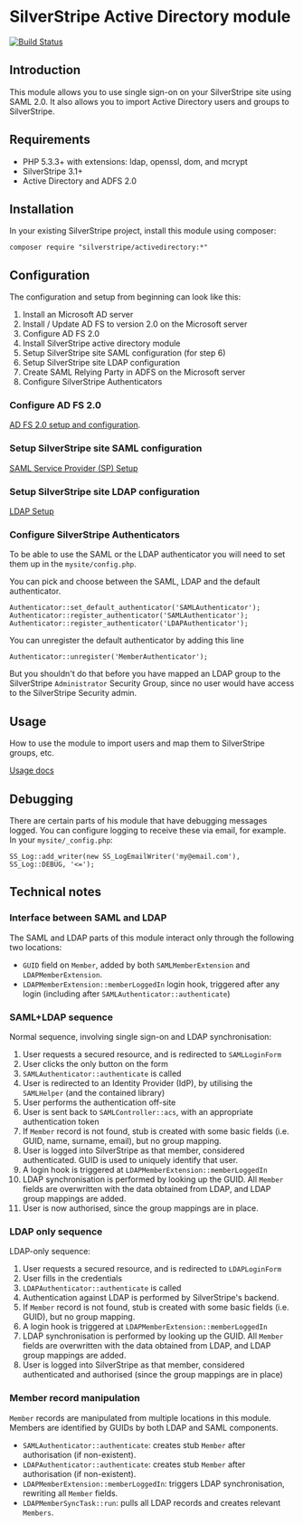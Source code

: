# SilverStripe Active Directory module

[![Build Status](https://secure.travis-ci.org/silverstripe/activedirectory.png)](https://travis-ci.org/silverstripe/activedirectory)

## Introduction

This module allows you to use single sign-on on your SilverStripe site using SAML 2.0.
It also allows you to import Active Directory users and groups to SilverStripe.

## Requirements

 * PHP 5.3.3+ with extensions: ldap, openssl, dom, and mcrypt
 * SilverStripe 3.1+
 * Active Directory and ADFS 2.0

## Installation

In your existing SilverStripe project, install this module using composer:

	composer require "silverstripe/activedirectory:*"

## Configuration

The configuration and setup from beginning can look like this:

 1. Install an Microsoft AD server
 2. Install / Update AD FS to version 2.0 on the Microsoft server
 3. Configure AD FS 2.0
 3. Install SilverStripe active directory module
 4. Setup SilverStripe site SAML configuration (for step 6)
 5. Setup SilverStripe site LDAP configuration
 6. Create SAML Relying Party in ADFS on the Microsoft server
 7. Configure SilverStripe Authenticators

### Configure AD FS 2.0

[AD FS 2.0 setup and configuration](docs/en/adfs_setup.md).

### Setup SilverStripe site SAML configuration

[SAML Service Provider (SP) Setup](docs/en/saml_setup.md)

### Setup SilverStripe site LDAP configuration

[LDAP Setup](docs/en/ldap_setup.md)

### Configure SilverStripe Authenticators

To be able to use the SAML or the LDAP authenticator you will need to set them up in the
`mysite/config.php`.

You can pick and choose between the SAML, LDAP and the default authenticator.

	Authenticator::set_default_authenticator('SAMLAuthenticator');
	Authenticator::register_authenticator('SAMLAuthenticator');
	Authenticator::register_authenticator('LDAPAuthenticator');

You can unregister the default authenticator by adding this line

	Authenticator::unregister('MemberAuthenticator');

But you shouldn't do that before you have mapped an LDAP group to the SilverStripe `Administrator`
Security Group, since no user would have access to the SilverStripe Security admin.

## Usage

How to use the module to import users and map them to SilverStripe groups, etc.

[Usage docs](docs/en/usage.md)

## Debugging

There are certain parts of his module that have debugging messages logged. You can configure logging to receive
these via email, for example. In your `mysite/_config.php`:

	SS_Log::add_writer(new SS_LogEmailWriter('my@email.com'), SS_Log::DEBUG, '<=');

## Technical notes

### Interface between SAML and LDAP

The SAML and LDAP parts of this module interact only through the following two locations:

* `GUID` field on `Member`, added by both `SAMLMemberExtension` and `LDAPMemberExtension`.
* `LDAPMemberExtension::memberLoggedIn` login hook, triggered after any login (including after
`SAMLAuthenticator::authenticate`)

### SAML+LDAP sequence

Normal sequence, involving single sign-on and LDAP synchronisation:

1. User requests a secured resource, and is redirected to `SAMLLoginForm`
1. User clicks the only button on the form
1. `SAMLAuthenticator::authenticate` is called
1. User is redirected to an Identity Provider (IdP), by utilising the `SAMLHelper` (and the contained library)
1. User performs the authentication off-site
1. User is sent back to `SAMLController::acs`, with an appropriate authentication token
1. If `Member` record is not found, stub is created with some basic fields (i.e. GUID, name, surname, email), but no group
mapping.
1. User is logged into SilverStripe as that member, considered authenticated. GUID is used to uniquely identify that
user.
1. A login hook is triggered at `LDAPMemberExtension::memberLoggedIn`
1. LDAP synchronisation is performed by looking up the GUID. All `Member` fields are overwritten with the data obtained
from LDAP, and LDAP group mappings are added.
1. User is now authorised, since the group mappings are in place.

### LDAP only sequence

LDAP-only sequence:

1. User requests a secured resource, and is redirected to `LDAPLoginForm`
1. User fills in the credentials
1. `LDAPAuthenticator::authenticate` is called
1. Authentication against LDAP is performed by SilverStripe's backend.
1. If `Member` record is not found, stub is created with some basic fields (i.e. GUID), but no group mapping.
1. A login hook is triggered at `LDAPMemberExtension::memberLoggedIn`
1. LDAP synchronisation is performed by looking up the GUID. All `Member` fields are overwritten with the data obtained
from LDAP, and LDAP group mappings are added.
1. User is logged into SilverStripe as that member, considered authenticated and authorised (since the group mappings
are in place)

### Member record manipulation

`Member` records are manipulated from multiple locations in this module. Members are identified by GUIDs by both LDAP
and SAML components.

* `SAMLAuthenticator::authenticate`: creates stub `Member` after authorisation (if non-existent).
* `LDAPAuthenticator::authenticate`: creates stub `Member` after authorisation (if non-existent).
* `LDAPMemberExtension::memberLoggedIn`: triggers LDAP synchronisation, rewriting all `Member` fields.
* `LDAPMemberSyncTask::run`: pulls all LDAP records and creates relevant `Members`.
